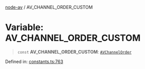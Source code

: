 [node-av](../globals.md) / AV\_CHANNEL\_ORDER\_CUSTOM

# Variable: AV\_CHANNEL\_ORDER\_CUSTOM

> `const` **AV\_CHANNEL\_ORDER\_CUSTOM**: [`AVChannelOrder`](../type-aliases/AVChannelOrder.md)

Defined in: [constants.ts:763](https://github.com/seydx/av/blob/f8631fc881b394300b1479f511d55cf1c370a87f/src/constants/constants.ts#L763)
